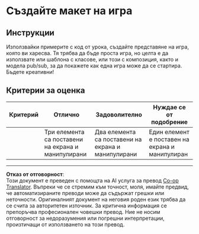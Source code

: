 <!--
CO_OP_TRANSLATOR_METADATA:
{
  "original_hash": "009bdedee9cc82988264be8cb31f9bf4",
  "translation_date": "2025-08-27T22:24:56+00:00",
  "source_file": "6-space-game/1-introduction/assignment.md",
  "language_code": "bg"
}
-->
# Създайте макет на игра

## Инструкции

Използвайки примерите с код от урока, създайте представяне на игра, която ви харесва. Тя трябва да бъде проста игра, но целта е да използвате или шаблона с класове, или този с композиция, както и модела pub/sub, за да покажете как една игра може да се стартира. Бъдете креативни!

## Критерии за оценка

| Критерий | Отлично                                                | Задоволително                                        | Нуждае се от подобрение                             |
| -------- | ------------------------------------------------------ | --------------------------------------------------- | -------------------------------------------------- |
|          | Три елемента са поставени на екрана и манипулирани     | Два елемента са поставени на екрана и манипулирани  | Един елемент е поставен на екрана и манипулиран    |

---

**Отказ от отговорност**:  
Този документ е преведен с помощта на AI услуга за превод [Co-op Translator](https://github.com/Azure/co-op-translator). Въпреки че се стремим към точност, моля, имайте предвид, че автоматизираните преводи може да съдържат грешки или неточности. Оригиналният документ на неговия роден език трябва да се счита за авторитетен източник. За критична информация се препоръчва професионален човешки превод. Ние не носим отговорност за недоразумения или погрешни интерпретации, произтичащи от използването на този превод.